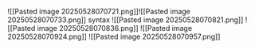 ![[Pasted image 20250528070721.png]]![[Pasted image 20250528070733.png]]
syntax
![[Pasted image 20250528070821.png]]
![[Pasted image 20250528070836.png]]
![[Pasted image 20250528070924.png]]
![[Pasted image 20250528070957.png]]

